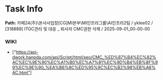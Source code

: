 # Task Info

**Path:** 카페24(주)\본사사업장\[CG]MI본부\MI인프라그룹\AI인프라2팀 / yklee02 / [318889] ITGC관리 및 대응 _ 퇴사자 CMC권한 삭제 / 2025-09-01_00-00-00

### WIKI
- ["https://api-dwork.hanpda.com/api/Script/html/seo/CMC_%ED%87%B4%EC%82%AC%EC%9E%90%EC%A1%B0%EC%A7%81%EC%9D%B4%EB%8F%99%EC%9E%90_%EA%B6%8C%ED%95%9C%EC%B2%98%EB%A6%AC.html"]

